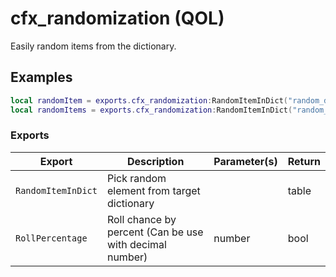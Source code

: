 # cfx_randomization (QOL)

Easily random items from the dictionary.

## Examples

```lua
local randomItem = exports.cfx_randomization:RandomItemInDict("random_dict_test").item_name
local randomItems = exports.cfx_randomization:RandomItemInDict("random_dict_test").items
```

### Exports

| Export             | Description                                             | Parameter(s) | Return |
| ------------------ | ------------------------------------------------------- | ------------ | ------ |
| `RandomItemInDict` | Pick random element from target dictionary              |              | table  |
| `RollPercentage`   | Roll chance by percent (Can be use with decimal number) | number       | bool   |
